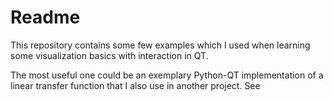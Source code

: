 # Readme

This repository contains some few examples which I used when learning some visualization basics with interaction in QT.

The most useful one could be an exemplary Python-QT implementation of a linear transfer function that I also use in another project.
See 

